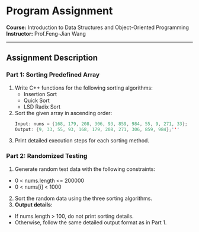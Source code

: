 # Program Assignment 

**Course:** Introduction to Data Structures and Object-Oriented Programming  
**Instructor:** Prof.Feng-Jian Wang 

---

## Assignment Description

### Part 1: Sorting Predefined Array
1. Write C++ functions for the following sorting algorithms:
   - Insertion Sort
   - Quick Sort
   - LSD Radix Sort
2. Sort the given array in ascending order:
   ```cpp
   Input: nums = {168, 179, 208, 306, 93, 859, 984, 55, 9, 271, 33};
   Output: {9, 33, 55, 93, 168, 179, 208, 271, 306, 859, 984};'''
3. Print detailed execution steps for each sorting method. 

### Part 2: Randomized Testing
1. Generate random test data with the following constraints:
* 0 < nums.length <= 200000
* 0 < nums[i] < 1000
2. Sort the random data using the three sorting algorithms.
3. **Output details**:
* If nums.length > 100, do not print sorting details.
* Otherwise, follow the same detailed output format as in Part 1.
